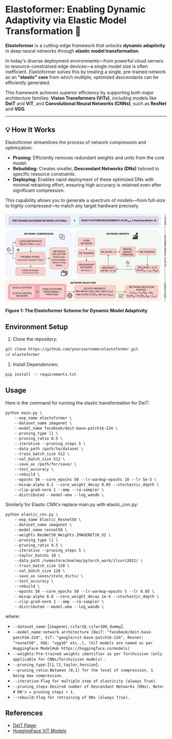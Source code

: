 # Elastoformer: Enabling Dynamic Adaptivity via Elastic Model Transformation 🚀

**Elastoformer** is a cutting-edge framework that unlocks **dynamic adaptivity** in deep neural networks through **elastic model transformation**.

In today's diverse deployment environments—from powerful cloud servers to resource-constrained edge devices—a single model size is often inefficient. Elastoformer solves this by treating a single, pre-trained network as an **"elastic" core** from which multiple, optimized descendants can be efficiently generated.

This framework achieves superior efficiency by supporting both major architecture families: **Vision Transformers (ViTs)**, including models like **DeiT** and **ViT**, and **Convolutional Neural Networks (CNNs)**, such as **ResNet** and **VGG**.

---

## 💡 How It Works

Elastoformer streamlines the process of network compression and optimization:

* **Pruning:** Efficiently removes redundant weights and units from the core model.
* **Rebuilding:** Creates smaller, **Descendant Networks (DNs)** tailored to specific resource constraints.
* **Deploying:** Enables rapid deployment of these optimized DNs with minimal retraining effort, ensuring high accuracy is retained even after significant compression.

This capability allows you to generate a spectrum of models—from full-size to highly compressed—to match any target hardware precisely.

![Elastoformer Scheme](./images/scheme.png)

**Figure 1: The Elastoformer Scheme for Dynamic Model Adaptivity**

## Environment Setup
1. Clone the repository:
```bash
git clone https://github.com/yourusername/elastoformer.git
cd elastoformer
```
1. Install Dependencies:
```bash
pip install -r requirements.txt
```

## Usage
Here is the command for running the elastic transformation for DeiT:
```
python main.py \
    --exp_name elastoformer \
    --dataset_name imagenet \
    --model_name facebook/deit-base-patch16-224 \
    --pruning_type l1 \
    --pruning_ratio 0.5 \
    --iterative --pruning_steps 5 \
    --data_path /path/to/dataset \
    --train_batch_size 512 \
    --val_batch_size 512 \
    --save_as /path/for/save/ \
    --test_accuracy \ 
    --rebuild \
    --epochs 50 --core_epochs 50 --lr-warmup-epochs 10 --lr 5e-5 \
    --mixup-alpha 0.2 --core_weight_decay 0.05 --stochastic_depth \
    --clip-grad-norm 1 --amp --ra-sampler \
    --distributed --model-ema --log_wandb \
```
Similarly for Elastic CNN's replace main.py with elastic_cnn.py:
```
python elastic_cnn.py \
    --exp_name Elastic_Resnet50 \
    --dataset_name imagenet \
    --model_name resnet50 \
    --weights ResNet50_Weights.IMAGENET1K_V2 \
    --pruning_type l1 \
    --pruning_ratio 0.5 \
    --iterative --pruning_steps 5 \
    --taylor_batchs 10 \
    --data_path /nvmestore/koelma/pytorch_work/ilsvrc2012/ \
    --train_batch_size 128 \
    --val_batch_size 128 \
    --save_as saves/state_dicts/ \
    --test_accuracy \
    --rebuild \
    --epochs 50 --core_epochs 50 --lr-warmup-epochs 5 --lr 0.05 \
    --mixup-alpha 0.8 --core_weight_decay 1e-4 --stochastic_depth \
    --clip-grad-norm 1 --amp --ra-sampler \
    --distributed --model-ema --log_wandb \
```
where:
- `--dataset_name`: [`imagenet`, `cifar10`, `cifar100`, `dummy`].
- `--model_name`: `network architecture [DeiT: "facebook/deit-base-patch16-224", ViT: "google/vit-base-patch16-224", Resnet: "resnet50", VGG: "vgg16" etc..], (ViT models are named as per HuggingFace ModelHub https://huggingface.co/models)`
- `--weights`: `Pre-trained weights identifier as per Torchvision (only applicable for CNNs/Torchvision models)` .
- `--pruning_type`: [`l1`, `l2`, `taylor`, `hessian`].
- `--pruning_ratio`: `Between (0,1) for the level of compression, 1 being max compression`.
- `--iterative`: `Flag for multiple step of elasticity (always True)`.
- `--pruning_steps`: `Desired number of Descendant Networks (DNs), Note: # DN's = pruning_steps + 1`.
- `--rebuild`: `Flag for retraining of DNs (always True)`.

## References
- [DeiT Paper](https://arxiv.org/abs/2012.12877)
- [HuggingFace ViT Models](https://huggingface.co/models)
